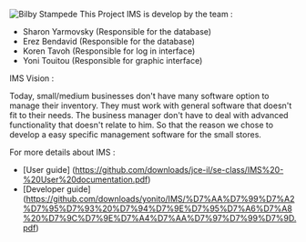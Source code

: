 ![Bilby Stampede](http://img15.hostingpics.net/pics/673348IMS.jpg)
This Project IMS is develop by the team :
- Sharon Yarmovsky (Responsible for the database)
- Erez Bendavid    (Responsible for the database)
- Koren Tavoh      (Responsible for log in interface)
- Yoni Touitou     (Responsible for graphic interface)

IMS Vision :

Today, small/medium businesses don't have many software option to manage their inventory.
They must work with general software that doesn't fit to their needs.
The business manager don't have to deal with advanced functionality that doesn't relate to him.
So that the reason we chose to develop a easy specific management software for the small stores.

For more details about IMS :
- [User guide] (https://github.com/downloads/jce-il/se-class/IMS%20-%20User%20documentation.pdf) 
- [Developer guide] (https://github.com/downloads/yonito/IMS/%D7%AA%D7%99%D7%A2%D7%95%D7%93%20%D7%94%D7%9E%D7%95%D7%A6%D7%A8%20%D7%9C%D7%9E%D7%A4%D7%AA%D7%97%D7%99%D7%9D.pdf)
